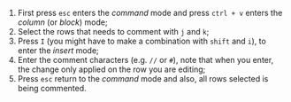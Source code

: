 1. First press `esc` enters the *command* mode and press `ctrl + v` enters the *column* (or *block*) mode;
2. Select the rows that needs to comment with `j` and `k`;
3. Press `I` (you might have to make a combination with `shift` and `i`), to enter the *insert* mode;
4. Enter the comment characters (e.g. `//` or `#`), note that when you enter, the change only applied on the row you are editing;
5. Press `esc` return to the *command* mode and also, all rows selected is being commented.
